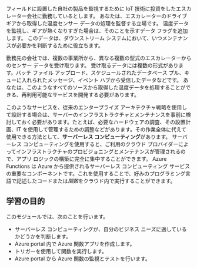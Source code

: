 フィールドに設置した自社の製品を監視するために IoT 技術に投資をしたエスカレーター会社に勤務しているとします。 あなたは、エスカレーターのドライブ ギアから取得した温度センサー データの処理を監督する立場です。 温度データを監視し、ギアが熱くなりすぎた場合は、そのことを示すデータ フラグを追加します。 このデータは、ダウンストリーム システムにおいて、いつメンテナンスが必要かを判断するために役立ちます。

勤務先の会社では、複数の事業所から、異なる複数の型式のエスカレーターからのセンサー データを受け取ります。 受け取るデータには複数の形式があります。バッチ ファイル アップロード、スケジュールされたデータベース プル、キューに入れられたメッセージ、イベント ハブから受信したデータなどです。 あなたは、このようなすべてのソースから取得した温度データを処理することができる、再利用可能なサービスを開発する必要があります。

このようなサービスを、従来のエンタープライズ アーキテクチャ戦略を使用して設計する場合は、サーバーのインフラストラクチャとメンテナンスを事前に検討しておく必要があります。たとえば、必要なハードウェアの調査、その設置計画、IT を使用して管理するための調整などがあります。その作業全体に代えて使用できる方法として、**サーバーレス コンピューティング**があります。 サーバーレス コンピューティングを使用すると、ご利用のクラウド プロバイダーによってインフラストラクチャのプロビジョニングとメンテナンスが管理されるので、アプリ ロジックの構築に完全に集中することができます。 Azure Functions は Azure から提供されるサーバーレス コンピューティング サービスの重要なコンポーネントです。これを使用することで、好みのプログラミング言語で記述したコードまたは*関数*をクラウド内で実行することができます。

## <a name="learning-objectives"></a>学習の目的
このモジュールでは、次のことを行います。

- サーバーレス コンピューティングが、自分のビジネス ニーズに適しているかどうかを判断します。
- Azure portal 内で Azure 関数アプリを作成します。
- トリガーを使用して関数を実行します。
- Azure portal から Azure 関数の監視とテストを行います。
